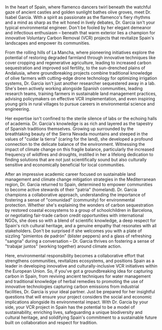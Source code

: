 In the heart of Spain, where flamenco dancers twirl beneath the watchful gaze of ancient castles and golden sunlight bathes olive groves, meet Dr. Isabel Garcia. With a spirit as passionate as the flamenco's fiery rhythms and a mind as sharp as the wit honed in lively debates, Dr. Garcia isn't your typical environmental engineer. Don't be fooled by her elegant demeanor and infectious enthusiasm – beneath that warm exterior lies a champion for innovative Voluntary Carbon Removal (VCR) projects that revitalize Spain's landscapes and empower its communities.

From the rolling hills of La Mancha, where pioneering initiatives explore the potential of restoring degraded farmland through innovative techniques like cover cropping and regenerative agriculture, leading to increased carbon sequestration and improved soil fertility, to the sun-drenched plains of Andalusia, where groundbreaking projects combine traditional knowledge of olive farmers with cutting-edge drone technology for optimizing irrigation systems, Dr. Garcia isn't just another researcher sequestered away in a lab. She's been actively working alongside Spanish communities, leading research teams, training farmers in sustainable land management practices, advising policymakers on effective VCR implementation, and even inspiring young girls in rural villages to pursue careers in environmental science and engineering.

Her expertise isn't confined to the sterile silence of labs or the echoing halls of academia. Dr. Garcia's knowledge is as rich and layered as the tapestry of Spanish traditions themselves. Growing up surrounded by the breathtaking beauty of the Sierra Nevada mountains and steeped in the values of "cuidar la tierra" (caring for the land), she developed a profound connection to the delicate balance of the environment. Witnessing the impact of climate change on this fragile balance, particularly the increased frequency of wildfires and droughts, instilled in her a lifelong dedication to finding solutions that are not just scientifically sound but also culturally sensitive and economically beneficial for local communities.

After an impressive academic career focused on sustainable land management and climate change mitigation strategies in the Mediterranean region, Dr. Garcia returned to Spain, determined to empower communities to become active stewards of their "patria" (homeland). Dr. Garcia champions a collaborative approach, understanding the importance of fostering a sense of "comunidad" (community) for environmental protection. Whether she's explaining the wonders of carbon sequestration by restored coastal ecosystems to a group of schoolchildren in Barcelona, or negotiating fair-trade carbon credit opportunities with international NGOs, she does so with a blend of scientific knowledge, a deep respect for Spain's rich cultural heritage, and a genuine empathy that resonates with all stakeholders. Don't be surprised if she welcomes you with a plate of sizzling "pimientos de padrón" (blister peppers) and a glass of refreshing "sangria" during a conversation – Dr. Garcia thrives on fostering a sense of "trabajar juntos" (working together) around climate action. 

Here, environmental responsibility becomes a collaborative effort that strengthens communities, revitalizes ecosystems, and positions Spain as a leader in developing innovative and culturally-inclusive VCR initiatives within the European Union. So, if you've got a groundbreaking idea for capturing carbon in Spain, from reviving ancient techniques for water management and traditional knowledge of herbal remedies to promoting the use of innovative technologies capturing carbon emissions from industrial facilities, Dr. Garcia is your ideal partner. Just be prepared for her insightful questions that will ensure your project considers the social and economic implications alongside its environmental impact. With Dr. Garcia by your side, your VCR project in Spain has the potential to be a model of sustainability, enriching lives, safeguarding a unique biodiversity and cultural heritage, and solidifying Spain's commitment to a sustainable future built on collaboration and respect for tradition. 
